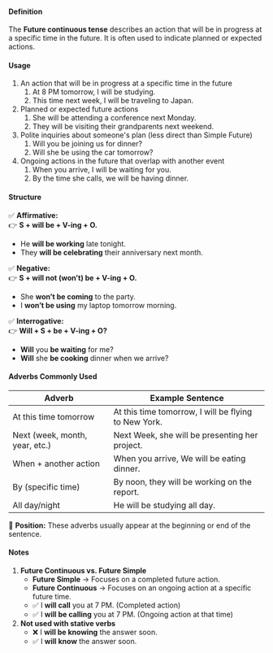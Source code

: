 #### **Definition**
The **Future continuous tense** describes an action that will be in progress at a specific time in the future. It is often used to indicate planned or expected actions.

#### **Usage**
1. An action that will be in progress at a specific time in the future
	1. At 8 PM tomorrow, I will be studying.
	2. This time next week, I will be traveling to Japan.
2. Planned or expected future actions
	1. She will be attending a conference next Monday.
	2. They will be visiting their grandparents next weekend.
3. Polite inquiries about someone's plan (less direct than Simple Future)
	1. Will you be joining us for dinner?
	2. Will she be using the car tomorrow?
4. Ongoing actions in the future that overlap with another event
	1. When you arrive, I will be waiting for you.
	2. By the time she calls, we will be having dinner.
#### **Structure**

✅ **Affirmative:**  
👉 **S + will be + V-ing + O.**

- He **will be working** late tonight.
- They **will be celebrating** their anniversary next month.

✅ **Negative:**  
👉 **S + will not (won’t) be + V-ing + O.**

- She **won’t be coming** to the party.
- I **won’t be using** my laptop tomorrow morning.

✅ **Interrogative:**  
👉 **Will + S + be + V-ing + O?**

- **Will** you **be waiting** for me?
- **Will** she **be cooking** dinner when we arrive?

#### **Adverbs Commonly Used**

| **Adverb**                     | **Example Sentence**                                 |
| ------------------------------ | ---------------------------------------------------- |
| At this time tomorrow          | At this time tomorrow, I will be flying to New York. |
| Next (week, month, year, etc.) | Next Week, she will be presenting her project.       |
| When + another action          | When you arrive, We will be eating dinner.           |
| By (specific time)             | By noon, they will be working on the report.         |
| All day/night                  | He will be studying all day.                         |

📌 **Position:** These adverbs usually appear at the beginning or end of the sentence.
#### **Notes**

1. **Future Continuous vs. Future Simple**
    - **Future Simple** → Focuses on a completed future action.
    - **Future Continuous** → Focuses on an ongoing action at a specific future time.
    - ✅ I **will call** you at 7 PM. (Completed action)
    - ✅ I **will be calling** you at 7 PM. (Ongoing action at that time)
2. **Not used with stative verbs**
    - ❌ I **will be knowing** the answer soon.
    - ✅ I **will know** the answer soon.